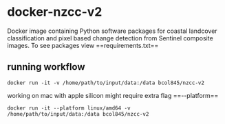 # docker-nzcc-v2
Docker image containing Python software packages for coastal landcover classification and pixel based change detection from Sentinel composite images. To see packages view ==requirements.txt==

## running workflow
```docker run -it -v /home/path/to/input/data:/data bcol845/nzcc-v2```

working on mac with apple silicon might require  extra flag ==--platform==

```docker run -it --platform linux/amd64 -v /home/path/to/input/data:/data bcol845/nzcc-v2```



